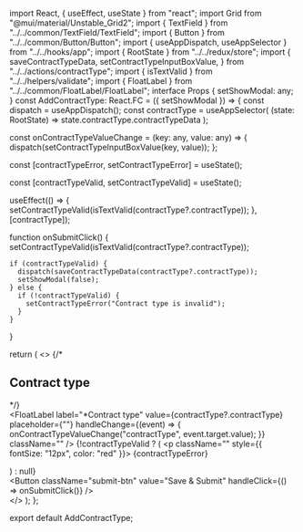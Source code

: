 import React, { useEffect, useState } from "react";
import Grid from "@mui/material/Unstable_Grid2";
import { TextField } from "../../common/TextField/TextField";
import { Button } from "../../common/Button/Button";
import { useAppDispatch, useAppSelector } from "../../hooks/app";
import { RootState } from "../../redux/store";
import {
  saveContractTypeData,
  setContractTypeInputBoxValue,
} from "../../actions/contractType";
import { isTextValid } from "../../helpers/validate";
import { FloatLabel } from "../../common/FloatLabel/FloatLabel";
interface Props {
  setShowModal: any;
}
const AddContractType: React.FC<Props> = ({ setShowModal }) => {
  const dispatch = useAppDispatch();
  const contractType = useAppSelector(
    (state: RootState) => state.contractType.contractTypeData
  );

  const onContractTypeValueChange = (key: any, value: any) => {
    dispatch(setContractTypeInputBoxValue(key, value));
  };

  const [contractTypeError, setContractTypeError] = useState<any>();

  const [contractTypeValid, setContractTypeValid] = useState<boolean>();

  useEffect(() => {
    setContractTypeValid(isTextValid(contractType?.contractType));
  }, [contractType]);

  function onSubmitClick() {
    setContractTypeValid(isTextValid(contractType?.contractType));

    if (contractTypeValid) {
      dispatch(saveContractTypeData(contractType?.contractType));
      setShowModal(false);
    } else {
      if (!contractTypeValid) {
        setContractTypeError("Contract type is invalid");
      }
    }
  }

  return (
    <>
      {/* <h2>Contract type</h2> */}
      <div className="pt-5 px-5">
        <Grid container spacing={2}>
          <Grid xs={12} md={12}>
            <FloatLabel
              label="*Contract type"
              value={contractType?.contractType}
              placeholder={""}
              handleChange={(event) => {
                onContractTypeValueChange("contractType", event.target.value);
              }}
              className=""
            />
            {!contractTypeValid ? (
              <p className="" style={{ fontSize: "12px", color: "red" }}>
                {contractTypeError}
              </p>
            ) : null}
          </Grid>
        </Grid>
        <div className="rate-revision-btn-div">
          <Grid xs={6} md={6}>
            <Button
              className="submit-btn"
              value="Save & Submit"
              handleClick={() => onSubmitClick()}
            />
          </Grid>
        </div>
      </div>
    </>
  );
};

export default AddContractType;
